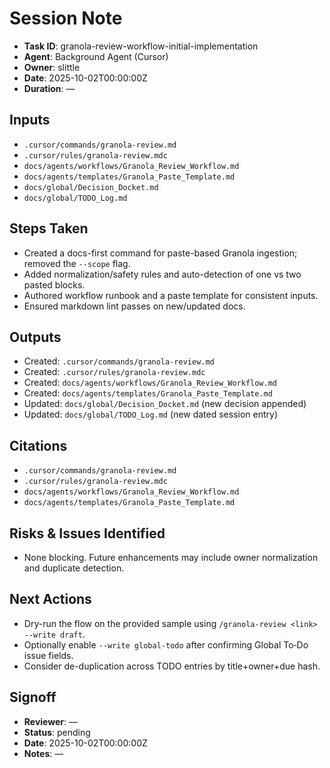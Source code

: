 # Session Note

- **Task ID**: granola-review-workflow-initial-implementation
- **Agent**: Background Agent (Cursor)
- **Owner**: slittle
- **Date**: 2025-10-02T00:00:00Z
- **Duration**: —

## Inputs

- `.cursor/commands/granola-review.md`
- `.cursor/rules/granola-review.mdc`
- `docs/agents/workflows/Granola_Review_Workflow.md`
- `docs/agents/templates/Granola_Paste_Template.md`
- `docs/global/Decision_Docket.md`
- `docs/global/TODO_Log.md`

## Steps Taken

- Created a docs-first command for paste-based Granola ingestion; removed the `--scope` flag.
- Added normalization/safety rules and auto-detection of one vs two pasted blocks.
- Authored workflow runbook and a paste template for consistent inputs.
- Ensured markdown lint passes on new/updated docs.

## Outputs

- Created: `.cursor/commands/granola-review.md`
- Created: `.cursor/rules/granola-review.mdc`
- Created: `docs/agents/workflows/Granola_Review_Workflow.md`
- Created: `docs/agents/templates/Granola_Paste_Template.md`
- Updated: `docs/global/Decision_Docket.md` (new decision appended)
- Updated: `docs/global/TODO_Log.md` (new dated session entry)

## Citations

- `.cursor/commands/granola-review.md`
- `.cursor/rules/granola-review.mdc`
- `docs/agents/workflows/Granola_Review_Workflow.md`
- `docs/agents/templates/Granola_Paste_Template.md`

## Risks & Issues Identified

- None blocking. Future enhancements may include owner normalization and duplicate detection.

## Next Actions

- Dry-run the flow on the provided sample using `/granola-review <link> --write draft`.
- Optionally enable `--write global-todo` after confirming Global To‑Do issue fields.
- Consider de-duplication across TODO entries by title+owner+due hash.

## Signoff

- **Reviewer**: —
- **Status**: pending
- **Date**: 2025-10-02T00:00:00Z
- **Notes**: —
